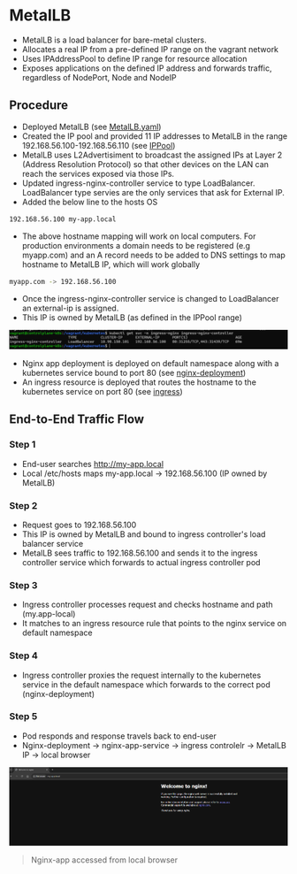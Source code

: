# MetalLB

- MetalLB is a load balancer for bare-metal clusters.
- Allocates a real IP from a pre-defined IP range on the vagrant network
- Uses IPAddressPool to define IP range for resource allocation
- Exposes applications on the defined IP address and forwards traffic, regardless of NodePort, Node and NodeIP

## Procedure

- Deployed MetalLB (see [MetalLB.yaml](../kubernetes/MetalLB.yaml))
- Created the IP pool and provided 11 IP addresses to MetalLB in the range 192.168.56.100-192.168.56.110 (see [IPPool](../kubernetes/metallb-config.yaml))
- MetalLB uses L2Advertisiment to broadcast the assigned IPs at Layer 2 (Address Resolution Protocol) so that other devices on the LAN can reach the services exposed via those IPs.
- Updated ingress-nginx-controller service to type LoadBalancer. LoadBalancer type servies are the only services that ask for External IP.
- Added the below line to the hosts OS

```bash
192.168.56.100 my-app.local
```

- The above hostname mapping will work on local computers. For production environments a domain needs to be registered (e.g myapp.com) and an A record needs to be added to DNS settings to map hostname to MetalLB IP, which will work globally

```bash
myapp.com -> 192.168.56.100
```

- Once the ingress-nginx-controller service is changed to LoadBalancer an external-ip is assigned.
- This IP is owned by MetalLB (as defined in the IPPool range)

![ingress-svc](assets/ingress-nginx-controller-svc-lb.png)

- Nginx app deployment is deployed on default namespace along with a kubernetes service bound to port 80 (see [nginx-deployment](../kubernetes/nginx-deployment.yaml))
- An ingress resource is deployed that routes the hostname to the kubernetes service on port 80 (see [ingress](../kubernetes/ingress.yaml))

## End-to-End Traffic Flow

### Step 1

- End-user searches http://my-app.local
- Local /etc/hosts maps my-app.local -> 192.168.56.100 (IP owned by MetalLB)

### Step 2

- Request goes to 192.168.56.100
- This IP is owned by MetalLB and bound to ingress controller's load balancer service
- MetalLB sees traffic to 192.168.56.100 and sends it to the ingress controller service which forwards to actual ingress controller pod

### Step 3

- Ingress controller processes request and checks hostname and path (my.app-local)
- It matches to an ingress resource rule that points to the nginx service on default namespace

### Step 4

- Ingress controller proxies the request internally to the kubernetes service in the default namespace which forwards to the correct pod (nginx-deployment)

### Step 5

- Pod responds and response travels back to end-user
- Nginx-deployment -> nginx-app-service -> ingress controlelr -> MetalLB IP -> local browser

![nginx](assets/nginx-app.png)

> Nginx-app accessed from local browser
